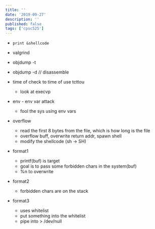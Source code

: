 ```yaml
---
title: ''
date: '2019-09-27'
description: ''
published: false
tags: ['cpsc525']
---
```


- `print &shellcode`
- valgrind
- objdump -t
- objdump -d // disassemble

- time of check to time of use tcttou
  - look at execvp
- env - env var attack
  - fool the sys using env vars
- overflow
  - read the first 8 bytes from the file, which is how long is the file
  - overflow buff, overwrite return addr, spawn shell
  - modify the shellcode (sh -> SH)
- format1
  - printf(buf) is target
  - goal is to pass some forbidden chars in the system(buf)
  - %n to overwrite
- format2
  - forbidden chars are on the stack
- format3
  - uses whitelist
  - put something into the whitelist
  - pipe into > /dev/null
